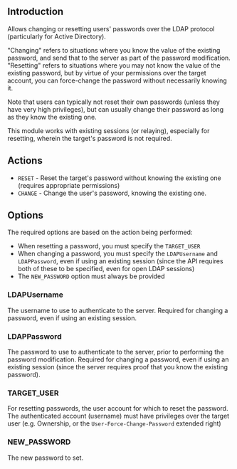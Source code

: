 ## Introduction

Allows changing or resetting users' passwords over the LDAP protocol (particularly for Active Directory).

"Changing" refers to situations where you know the value of the existing password, and send that to the server as part of the password modification.
"Resetting" refers to situations where you may not know the value of the existing password, but by virtue of your permissions over the target account, you can force-change the password without necessarily knowing it.

Note that users can typically not reset their own passwords (unless they have very high privileges), but can usually change their password as long as they know the existing one.

This module works with existing sessions (or relaying), especially for resetting, wherein the target's password is not required.

## Actions

- `RESET` - Reset the target's password without knowing the existing one (requires appropriate permissions)
- `CHANGE` - Change the user's password, knowing the existing one.

## Options

The required options are based on the action being performed:

- When resetting a password, you must specify the `TARGET_USER`
- When changing a password, you must specify the `LDAPUsername` and `LDAPPassword`, even if using an existing session (since the API requires both of these to be specified, even for open LDAP sessions)
- The `NEW_PASSWORD` option must always be provided

### LDAPUsername

The username to use to authenticate to the server. Required for changing a password, even if using an existing session.

### LDAPPassword

The password to use to authenticate to the server, prior to performing the password modification. Required for changing a password, even if using an existing session (since the server requires proof that you know the existing password).

### TARGET_USER

For resetting passwords, the user account for which to reset the password. The authenticated account (username) must have privileges over the target user (e.g. Ownership, or the `User-Force-Change-Password` extended right)

### NEW_PASSWORD

The new password to set.
